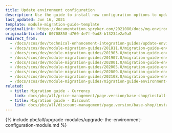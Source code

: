 ```yaml
---
title: Update environment configuration
description: Use the guide to install new configuration options to update project implementations for Spryker compatibility.
last_updated: Jun 16, 2021
template: module-migration-guide-template
originalLink: https://documentation.spryker.com/2021080/docs/mg-environment-config
originalArticleId: 00708858-d760-4e7f-9ad8-b13234e2a9a8
redirect_from:
  - /docs/scos/dev/technical-enhancement-integration-guides/update-environment-configuration.html
  - /docs/scos/dev/module-migration-guides/201811.0/migration-guide-environment-configuration.html
  - /docs/scos/dev/module-migration-guides/201903.0/migration-guide-environment-configuration.html
  - /docs/scos/dev/module-migration-guides/201907.0/migration-guide-environment-configuration.html
  - /docs/scos/dev/module-migration-guides/202001.0/migration-guide-environment-configuration.html
  - /docs/scos/dev/module-migration-guides/202005.0/migration-guide-environment-configuration.html
  - /docs/scos/dev/module-migration-guides/202009.0/migration-guide-environment-configuration.html
  - /docs/scos/dev/module-migration-guides/202108.0/migration-guide-environment-configuration.html
  - /docs/scos/dev/module-migration-guides/migration-guide-environment-configuration.html
related:
  - title: Migration guide - Currency
    link: docs/pbc/all/price-management/page.version/base-shop/install-and-upgrade/upgrade-modules/upgrade-the-currency-module.html
  - title: Migration guide - Discount
    link: docs/pbc/all/discount-management/page.version/base-shop/install-and-upgrade/upgrade-the-discount-module.html
---
```


{% include pbc/all/upgrade-modules/upgrade-the-environment-configuration-module.md %} <!-- To edit, see /_includes/pbc/all/upgrade-modules/upgrade-the-environment-configuration-module.md -->
